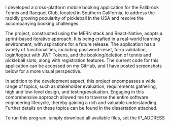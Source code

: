 I developed a cross-platform mobile booking application for the Fallbrook Tennis and Racquet Club, located in Southern California, to address the rapidly growing popularity of pickleball in the USA and resolve the accompanying booking challenges.

The project, constructed using the MERN stack and React-Native, adopts a sprint-based iterative approach. It is being crafted in a real-world learning environment, with aspirations for a future release. The application has a variety of functionalities, including password-reset, form validation, login/logout with JWT Tokens, and the booking/deletion of tennis and pickleball slots, along with registration features. The current code for this application can be accessed on my GitHub, and I have posted screenshots below for a more visual perspective.

In addition to the development aspect, this project encompasses a wide range of topics, such as stakeholder evaluation, requirements gathering, high and low-level design, and testing/evaluation. Engaging in this comprehensive approach allowed me to traverse the entire software engineering lifecycle, thereby gaining a rich and valuable understanding. Further details on these topics can be found in the dissertation attached.

To run this program, simply download all available files, set the IP_ADDRESS 
